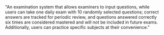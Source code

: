"An examination system that allows examiners to input questions, while users can take one daily exam with 10 randomly selected questions; correct answers are tracked for periodic review, and questions answered correctly six times are considered mastered and will not be included in future exams. Additionally, users can practice specific subjects at their convenience."


 

